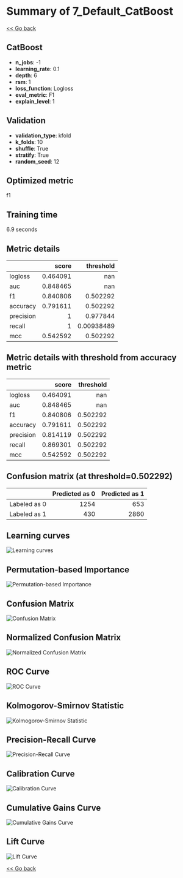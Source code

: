 # Summary of 7_Default_CatBoost

[<< Go back](../README.md)


## CatBoost
- **n_jobs**: -1
- **learning_rate**: 0.1
- **depth**: 6
- **rsm**: 1
- **loss_function**: Logloss
- **eval_metric**: F1
- **explain_level**: 1

## Validation
 - **validation_type**: kfold
 - **k_folds**: 10
 - **shuffle**: True
 - **stratify**: True
 - **random_seed**: 12

## Optimized metric
f1

## Training time

6.9 seconds

## Metric details
|           |    score |    threshold |
|:----------|---------:|-------------:|
| logloss   | 0.464091 | nan          |
| auc       | 0.848465 | nan          |
| f1        | 0.840806 |   0.502292   |
| accuracy  | 0.791611 |   0.502292   |
| precision | 1        |   0.977844   |
| recall    | 1        |   0.00938489 |
| mcc       | 0.542592 |   0.502292   |


## Metric details with threshold from accuracy metric
|           |    score |   threshold |
|:----------|---------:|------------:|
| logloss   | 0.464091 |  nan        |
| auc       | 0.848465 |  nan        |
| f1        | 0.840806 |    0.502292 |
| accuracy  | 0.791611 |    0.502292 |
| precision | 0.814119 |    0.502292 |
| recall    | 0.869301 |    0.502292 |
| mcc       | 0.542592 |    0.502292 |


## Confusion matrix (at threshold=0.502292)
|              |   Predicted as 0 |   Predicted as 1 |
|:-------------|-----------------:|-----------------:|
| Labeled as 0 |             1254 |              653 |
| Labeled as 1 |              430 |             2860 |

## Learning curves
![Learning curves](learning_curves.png)

## Permutation-based Importance
![Permutation-based Importance](permutation_importance.png)
## Confusion Matrix

![Confusion Matrix](confusion_matrix.png)


## Normalized Confusion Matrix

![Normalized Confusion Matrix](confusion_matrix_normalized.png)


## ROC Curve

![ROC Curve](roc_curve.png)


## Kolmogorov-Smirnov Statistic

![Kolmogorov-Smirnov Statistic](ks_statistic.png)


## Precision-Recall Curve

![Precision-Recall Curve](precision_recall_curve.png)


## Calibration Curve

![Calibration Curve](calibration_curve_curve.png)


## Cumulative Gains Curve

![Cumulative Gains Curve](cumulative_gains_curve.png)


## Lift Curve

![Lift Curve](lift_curve.png)



[<< Go back](../README.md)
